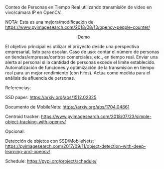 Conteo de Personas en Tiempo Real utilizando transmisión de video en vivo/cámara IP en OpenCV.

NOTA: Esta es una mejora/modificación de https://www.pyimagesearch.com/2018/08/13/opencv-people-counter/

<div align="center">
<p>Demo</p>
</div>
El objetivo principal es utilizar el proyecto desde una perspectiva empresarial, listo para escalar.
Caso de uso: contar el número de personas en tiendas/empresas/centros comerciales, etc., en tiempo real.
Enviar una alerta al personal si la cantidad de personas excede el límite establecido.
Automatización de funciones y optimización de la transmisión en tiempo real para un mejor rendimiento (con hilos).
Actúa como medida para el análisis de afluencia de personas.


Referencias:

SSD paper: https://arxiv.org/abs/1512.02325

Documento de MobileNets: https://arxiv.org/abs/1704.04861

Centroid tracker: https://www.pyimagesearch.com/2018/07/23/simple-object-tracking-with-opencv/

Opcional:

Detección de objetos con SSD/MobileNets: https://pyimagesearch.com/2017/09/11/object-detection-with-deep-learning-and-opencv/


Schedule: https://pypi.org/project/schedule/
